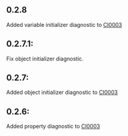 ## 0.2.8
Added variable initializer diagnostic to [CI0003](https://github.com/Backs/Collections.Analyzer/blob/master/Documentation/CI0003.md)

## 0.2.7.1:
Fix object initializer diagnostic.

## 0.2.7:

Added object initializer diagnostic to [CI0003](https://github.com/Backs/Collections.Analyzer/blob/master/Documentation/CI0003.md)

## 0.2.6:

Added property diagnostic to [CI0003](https://github.com/Backs/Collections.Analyzer/blob/master/Documentation/CI0003.md)
